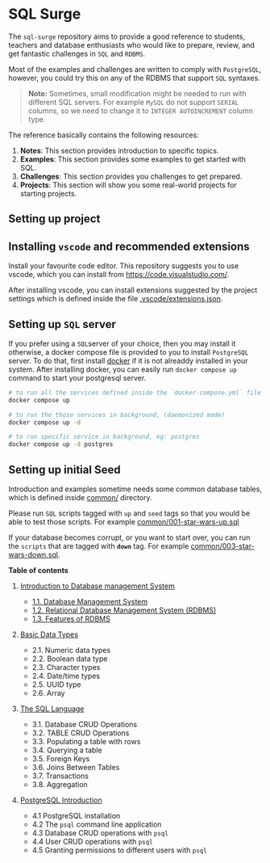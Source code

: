 # SQL Surge

The `sql-surge` repository aims to provide a good reference to students,
teachers and database enthusiasts who would like to prepare, review, and get
fantastic challenges in `SQL` and `RDBMS`.

Most of the examples and challenges are written to comply with `PostgreSQL`,
however, you could try this on any of the RDBMS that support `SQL` syntaxes.

> **Note:**
> Sometimes, small modification might be needed to run with different SQL
> servers. For example `MySQL` do not support `SERIAL` columns, so we need
> to change it to `INTEGER AUTOINCREMENT` column type.

The reference basically contains the following resources:

1. **Notes**: This section provides introduction to specific topics.
2. **Examples**: This section provides some examples to get started with SQL.
3. **Challenges**: This section provides you challenges to get prepared.
4. **Projects**: This section will show you some real-world projects for starting projects.


## Setting up project

## Installing `vscode` and recommended extensions

Install your favourite code editor. This repository suggests you to use vscode,
which you can install from <https://code.visualstudio.com/>.

After installing vscode, you can install extensions suggested by the project
settings which is defined inside the file
[.vscode/extensions.json](.vscode/extensions.json).

## Setting up `SQL` server

If you prefer using a `SQL`server of your choice, then you may install it
otherwise, a docker compose file is provided to you to install `PostgreSQL`
server.
To do that, first install [docker](https://www.docker.com/) if it is not
alreaddy installed in your system. After installing docker, you can easily run
`docker compose up` command to start your postgresql server.

```bash
# to run all the services defined inside the `docker-compose.yml` file
docker compose up

# to run the those services in background, (daemonized mode)
docker compose up -d

# to run specific service in background, eg: postgres
docker compose up -d postgres
```

## Setting up initial Seed

Introduction and examples sometime needs some common database tables, which is
defined inside [common/](common/) directory.

Please run `SQL` scripts tagged with `up` and `seed` tags so that you would be
able to test those scripts.
For example [common/001-star-wars-up.sql](common/001-star-wars-up.sql)

If your database becomes corrupt, or you want to start over, you can run the
`scripts` that are tagged with **`down`** tag.
For example [common/003-star-wars-down.sql](common/003-star-wars-down.sql).


**Table of contents**

1. [Introduction to Database management System](course/c01-introduction/)
   - [1.1. Database Management System](#11-database-management-system)
   - [1.2. Relational Database Management System (RDBMS)](#12-relational-database-management-system-rdbms)
   - [1.3. Features of RDBMS](#13-features-of-rdbms)

2. [Basic Data Types](course/c02-data-types/)
    - 2.1. Numeric data types
    - 2.2. Boolean data type
    - 2.3. Character types
    - 2.4. Date/time types
    - 2.5. UUID type
    - 2.6. Array

3. [The SQL Language](course/c03-sql/)
     - 3.1. Database CRUD Operations
     - 3.2. TABLE CRUD Operations
     - 3.3. Populating a table with rows
     - 3.4. Querying a table
     - 3.5. Foreign Keys
     - 3.6. Joins Between Tables
     - 3.7. Transactions
     - 3.8. Aggregation

4. [PostgreSQL Introduction](course/c04-postgres/)
     - 4.1 PostgreSQL installation
     - 4.2 The `psql` command line application
     - 4.3 Database CRUD operations with `psql`
     - 4.4 User CRUD operations with `psql`
     - 4.5 Granting permissions to different users with `psql`
